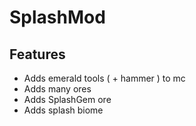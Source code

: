 # SplashMod
## Features
- Adds emerald tools ( + hammer ) to mc
- Adds many ores 
- Adds SplashGem ore
- Adds splash biome
